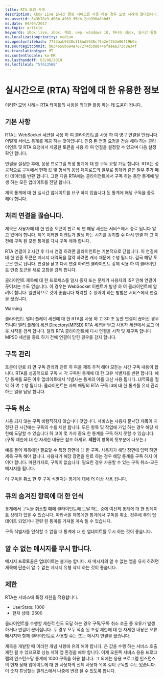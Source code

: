 ```yaml
---
title: RTA 모범 사례
description: Xbox Live 실시간 활동 서비스를 사용 하는 경우 모범 사례에 알아봅니다.
ms.assetid: 543b78e3-d06b-4969-95db-2cb996a8bbd3
ms.date: 04/04/2017
ms.topic: article
keywords: xbox live, xbox, 게임, uwp, windows 10, 하나는 xbox, 실시간 활동
ms.localizationpriority: medium
ms.openlocfilehash: 7733aab9330c316ad5938cf9a2ef763e06f19b9a
ms.sourcegitcommit: b034650b684a767274d5d88746faeea373c8e34f
ms.translationtype: MT
ms.contentlocale: ko-KR
ms.lasthandoff: 03/06/2019
ms.locfileid: "57613568"
---
```

# <a name="real-time-activity-rta-best-practices"></a>실시간으로 (RTA) 작업에 대 한 유용한 정보
이러한 모범 사례는 RTA 타이틀의 사용을 최대한 활용 하는 데 도움이 됩니다.


## <a name="the-basics"></a>기본 사항

RTA는 WebSocket 세션을 사용 하 여 클라이언트를 사용 하 여 영구 연결을 만듭니다. 어떻게 서비스 통계를 제공 하는 것이입니다. 인증 된 연결 요청을 전송 해야 하는 클라이언트 및 RTA 요청에서 제공한 토큰을 사용 하 여 연결을 설정할 수 있으며 다음 설정 확인 합니다.

연결을 설정한 후에, 응용 프로그램 특정 통계에 대 한 구독 요청 가능 합니다. RTA는 성공적으로 구독에서 현재 값 및 형식의 응답 페이로드의 일부로 통계와 같은 일부 추가 메타 데이터를 반환 합니다. 그런 다음 RTA에는 클라이언트에서 구독 하는 동안 통계에 발생 하는 모든 업데이트를 전달 합니다.

제목 통계에 대 한 실시간 업데이트를 요구 하지 않습니다 된 통계에 해당 구독을 종료 해야 합니다.


## <a name="handling-disconnects"></a>처리 연결을 끊습니다.

제목은 사용자에 대 한 인증 토큰이 만료 되 면 해당 세션은 서비스에서 종료 됩니다 알고 있어야 합니다. 제목 이러한 이벤트가 발생 하는 시기를 감지할 수 다시 연결 하 고 이전에 구독 된 모든 통계를 다시 구독 해야 합니다.

RTA 연결이 2 시간 후 다시 연결 하려면 클라이언트는 기본적으로 닫힙니다. 이 연결에 대 한 인증 토큰은 메시지 대역폭을 절약 하려면 캐시 때문에 수행 됩니다. 결국 해당 토큰은 만료 됩니다. 연결을 닫고 다시 연결 하려면 클라이언트 강제 적용 하 여 클라이언트 인증 토큰을 새로 고침을 강제 합니다.

클라이언트 제목에 대 한 프로세스를 일시 중지 또는 문제가 사용자의 ISP 인해 연결이 끊어지는 수도 없습니다. 이 경우는 WebSocket 이벤트가 발생 하 여 클라이언트에 알려야 합니다. 일반적으로 것이 좋습니다 처리할 수 있어야 하는 방법은 서비스에서 연결을 끊습니다.

> [!WARNING]
> 클라이언트 멀티 플레이 세션에 대 한 RTA를 사용 하 고 30 초 동안 연결이 끊어진 경우 합니다 [멀티 플레이 세션 Directory(MPSD)](../multiplayer/multiplayer-appendix/multiplayer-session-directory.md) RTA 세션을 닫고 사용자 세션에서 로그 아웃 시작을 검색 합니다. 달려 RTA 클라이언트에 다시 연결을 시작 및 재구독 합니다 MPSD 세션을 종료 하기 전에 연결이 닫힌 경우를 감지 합니다.

## <a name="managing-subscriptions"></a>구독 관리

토큰이 만료 되 면 구독 관리와 관련 하 여을 제목 추적 해야 모든는 시간 구독 내용이 합니다. RTA를 성공적으로 구독 시 각 구독된 통계에 대 한 고유 식별자를 반환 합니다. 해당 통계를 모든 이후 업데이트에서 식별자는 통계의 이름 대신 사용 됩니다. 대역폭을 절약 하 여 수행 됩니다. 클라이언트는 자체 매핑의 RTA 구독 Id에 대 한 통계를 유지 관리 하는 일을 담당 합니다.


## <a name="unsubscribing"></a>구독 취소

사용 되지 않는 구독 바람직하지 않습니다 것입니다. 서비스는 사용자 문서당 제목이 지정된 된 시간에는 구독의 수를 제한 합니다. 모든 항목 및 작업에 가입 하는 경우 해당 제한에 도달할 수 있습니다 하 고이 몇 가지 중요 한 통계를 구독 하지 못할 수 있습니다. (구독 제한에 대 한 자세한 내용은 참조 하세요. **제한**이 항목의 뒷부분에 나오는.)

예를 들어 제목에만 필요할 수 특정 장면에 대 한 구독. 사용자가 해당 장면에 입력 하면 제목 구독 해야 합니다. 사용자가 해당 장면을 완료 하는 경우 해당 통계를 구독 하지 이어야 합니다. 마찬가지로, 구독이 없습니다. 필요한 경우 사용할 수 있는 구독 취소-모든 메시지를 됩니다.

이 구독을 취소 한 후 구독 식별자는 통계에 대해 더 이상 사용 됩니다.


## <a name="awareness-of-latent-items-in-the-queue"></a>큐의 숨겨진 항목에 대 한 인식

통계에서 구독을 취소할 때에 클라이언트에 도달 하는 중에 여전히 통계에 대 한 업데이트 상태가 있을 수 있습니다. 따라서을 제목에만 통계에서 구독을 취소, 경우에 주의 업데이트 되었거나 관련 된 통계를 가져올 계속 될 수 있습니다.

구독 식별자를 인식할 수 없을 때 통계에 대 한 업데이트를 무시 하는 것이 좋습니다.


## <a name="ignore-messages-you-do-not-understand"></a>알 수 없는 메시지를 무시 합니다.

메시지 프로토콜은 업데이트는 불가능 합니다. 새 메시지의 알 수 없는 앱을 유지 하려면 제목에 단순히 알 수 없는 메시지 유형 삭제 하는 것이 좋습니다.


## <a name="throttles"></a>제한

RTA는 서비스에 특정 제한을 적용합니다.

-   UserStats: 1000
-   현재 상태: 2500

클라이언트를 수행할 제한적 한도 도달 하는 경우 구독/구독 취소 호출 중 오류가 발생 하거나 연결이 끊어집니다. 두 경우 모두 적중 된 조정 제한에 대 한 자세한 내용은 오류 메시지와 함께 클라이언트로 사용할 수는 또는 메시지 연결을 끊습니다.

제목을 개발할 때 이러한 개념 사항에 유의 해야 합니다. 큰 값을 수행 하는 서비스 호출 제한 될 수 있으므로 성능 저하 앱 환경을 해야 합니다. 이제 오른쪽 서비스 응용 프로그램의 인스턴스당 통계에 1000 구독을 허용 합니다. 그 외에는 응용 프로그램 인스턴스의 현재 상태 업데이트에 대 한 사용자의 전체 사용자 목록 길이 구독할 수도 있습니다. 이 숫자 튜닝할는 릴리스에서 나중에 변경 될 수 있도록 합니다.
